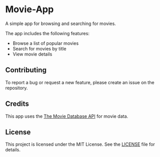 # Movie-App

A simple app for browsing and searching for movies.

The app includes the following features:

- Browse a list of popular movies
- Search for movies by title
- View movie details

## Contributing

To report a bug or request a new feature, please create an issue on the repository.

## Credits

This app uses the [The Movie Database API](https://www.themoviedb.org/documentation/api) for movie data.

## License

This project is licensed under the MIT License. See the [LICENSE](LICENSE) file for details.
